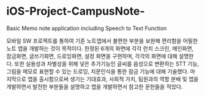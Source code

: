 # iOS-Project-CampusNote-
Basic Memo note application including Speech to Text Function

모바일 SW 프로젝트를 통하여 기존 노트앱에서 불편한 부분을 보완해 편리함을 어필한 노트 앱을 개발하는 것이 목적이다. 한정된 6개의 화면에 각각 런치 스크린, 메인화면, 잠금화면, 글쓰기화면, 드로잉화면, 설정 화면을 구현하며, 각각의 화면에 대해 설명한다. 또한 실용성과 차별성을 위해 넣은 추가기능인 글씨를 음성으로 변환하는 STT 기능, 그림을 메모로 표현할 수 있는 드로잉, 지문인식을 통한 잠금 기능에 대해 기술했다. 마지막으로 앱을 출시함으로써 생기는 기대효과, 사회적 가치, 팀원과의 역할 분배 및 앱을 개발하면서 발전한 부분들을 설명하고 앱을 개발하면서 참고한 문헌들을 적었다.
